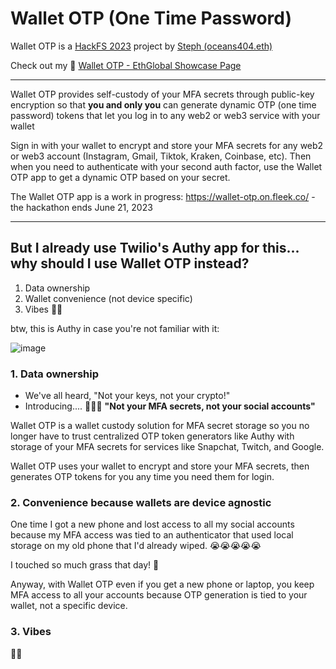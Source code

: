 # Wallet OTP (One Time Password)

Wallet OTP is a [HackFS 2023](https://ethglobal.com/events/hackfs2023) project by [Steph (oceans404.eth)](https://twitter.com/0ceans404)

Check out my 👛 [Wallet OTP - EthGlobal Showcase Page](https://ethglobal.com/showcase/wallet-otp-one-time-password-pp9gx)

---

Wallet OTP provides self-custody of your MFA secrets through public-key encryption so that **you and only you** can generate dynamic OTP (one time password) tokens that let you log in to any web2 or web3 service with your wallet

Sign in with your wallet to encrypt and store your MFA secrets for any web2 or web3 account (Instagram, Gmail, Tiktok, Kraken, Coinbase, etc). Then when you need to authenticate with your second auth factor, use the Wallet OTP app to get a dynamic OTP based on your secret.

The Wallet OTP app is a work in progress: https://wallet-otp.on.fleek.co/ - the hackathon ends June 21, 2023


---

## But I already use Twilio's Authy app for this... why should I use Wallet OTP instead?

1. Data ownership
2. Wallet convenience (not device specific)
3. Vibes 🪩💖

btw, this is Authy in case you're not familiar with it: 

![image](https://github.com/oceans404/wfa/assets/91382964/d3fca91b-3f3f-4ac3-b4bc-9f2c48ad88ce)

### 1. Data ownership

- We've all heard, "Not your keys, not your crypto!"
- Introducing.... 🥁🥁🥁 **"Not your MFA secrets, not your social accounts"**

Wallet OTP is a wallet custody solution for MFA secret storage so you no longer have to trust centralized OTP token generators like Authy with storage of your MFA secrets for services like Snapchat, Twitch, and Google.

Wallet OTP uses your wallet to encrypt and store your MFA secrets, then generates OTP tokens for you any time you need them for login. 


### 2. Convenience because wallets are device agnostic

One time I got a new phone and lost access to all my social accounts because my MFA access was tied to an authenticator that used local storage on my old phone that I'd already wiped. 😭😭😭😭😭

I touched so much grass that day! 🥲

Anyway, with Wallet OTP even if you get a new phone or laptop, you keep MFA access to all your accounts because OTP generation is tied to your wallet, not a specific device.


### 3. Vibes

🪩💖
